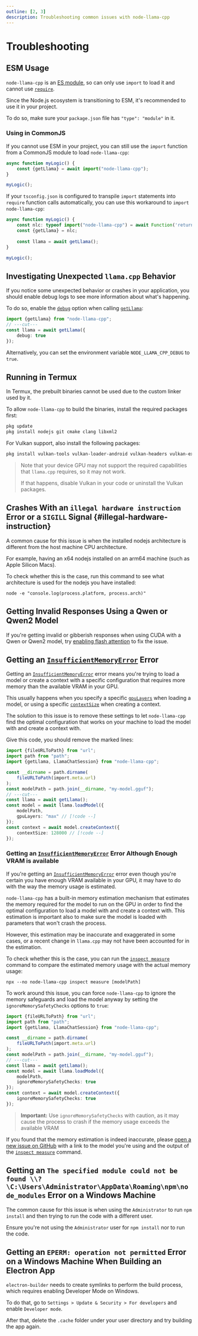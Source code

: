 ```yaml
---
outline: [2, 3]
description: Troubleshooting common issues with node-llama-cpp
---
```

# Troubleshooting
## ESM Usage
`node-llama-cpp` is an [ES module](https://nodejs.org/api/esm.html#modules-ecmascript-modules), so can only use `import` to load it and cannot use [`require`](https://nodejs.org/docs/latest-v18.x/api/esm.html#require:~:text=Using%20require%20to%20load%20an%20ES%20module%20is%20not%20supported%20because%20ES%20modules%20have%20asynchronous%20execution.%20Instead%2C%20use%20import()%20to%20load%20an%20ES%20module%20from%20a%20CommonJS%20module.).

Since the Node.js ecosystem is transitioning to ESM, it's recommended to use it in your project.

To do so, make sure your `package.json` file has `"type": "module"` in it.

### Using in CommonJS
If you cannot use ESM in your project, you can still use the `import` function from a CommonJS module to load `node-llama-cpp`:
```typescript
async function myLogic() {
    const {getLlama} = await import("node-llama-cpp");
}

myLogic();
```

If your `tsconfig.json` is configured to transpile `import` statements into `require` function calls automatically,
you can use this workaround to `import` `node-llama-cpp`:
```typescript
async function myLogic() {
    const nlc: typeof import("node-llama-cpp") = await Function('return import("node-llama-cpp")')();
    const {getLlama} = nlc;
    
    const llama = await getLlama();
}

myLogic();
```


## Investigating Unexpected `llama.cpp` Behavior
If you notice some unexpected behavior or crashes in your application, you should enable debug logs to see more information about what's happening.

To do so, enable the [`debug`](../api/type-aliases/LlamaOptions.md#debug) option when calling [`getLlama`](../api/functions/getLlama.md):
```typescript
import {getLlama} from "node-llama-cpp";
// ---cut---
const llama = await getLlama({
    debug: true
});
```

Alternatively, you can set the environment variable `NODE_LLAMA_CPP_DEBUG` to `true`.


## Running in Termux
In Termux, the prebuilt binaries cannot be used due to the custom linker used by it.

To allow `node-llama-cpp` to build the binaries, install the required packages first:
```bash
pkg update
pkg install nodejs git cmake clang libxml2
```

For Vulkan support, also install the following packages:
```bash
pkg install vulkan-tools vulkan-loader-android vulkan-headers vulkan-extension-layer
```
> Note that your device GPU may not support the required capabilities that `llama.cpp` requires, so it may not work.
> 
> If that happens, disable Vulkan in your code or uninstall the Vulkan packages.


## Crashes With an `illegal hardware instruction` Error or a `SIGILL` Signal {#illegal-hardware-instruction}
A common cause for this issue is when the installed nodejs architecture is different from the host machine CPU architecture.

For example, having an x64 nodejs installed on an arm64 machine (such as Apple Silicon Macs).

To check whether this is the case, run this command to see what architecture is used for the nodejs you have installed:
```shell
node -e "console.log(process.platform, process.arch)"
```

## Getting Invalid Responses Using a Qwen or Qwen2 Model
If you're getting invalid or gibberish responses when using CUDA with a Qwen or Qwen2 model,
try [enabling flash attention](../guide/tips-and-tricks#flash-attention) to fix the issue.

## Getting an [`InsufficientMemoryError`](../api/classes/InsufficientMemoryError.md) Error
Getting an [`InsufficientMemoryError`](../api/classes/InsufficientMemoryError.md) error means you're trying to load a model
or create a context with a specific configuration that requires more memory than the available VRAM in your GPU.

This usually happens when you specify a specific [`gpuLayers`](../api/type-aliases/LlamaModelOptions.md#gpulayers) when loading a model,
or using a specific [`contextSize`](../api/type-aliases/LlamaContextOptions.md#contextsize) when creating a context.

The solution to this issue is to remove these settings to let `node-llama-cpp` find the optimal configuration that works on your machine
to load the model with and create a context with.

Give this code, you should remove the marked lines:
```typescript
import {fileURLToPath} from "url";
import path from "path";
import {getLlama, LlamaChatSession} from "node-llama-cpp";

const __dirname = path.dirname(
    fileURLToPath(import.meta.url)
);
const modelPath = path.join(__dirname, "my-model.gguf");
// ---cut---
const llama = await getLlama();
const model = await llama.loadModel({
    modelPath,
    gpuLayers: "max" // [!code --]
});
const context = await model.createContext({
    contextSize: 128000 // [!code --]
});
```

### Getting an [`InsufficientMemoryError`](../api/classes/InsufficientMemoryError.md) Error Although Enough VRAM is available
If you're getting an [`InsufficientMemoryError`](../api/classes/InsufficientMemoryError.md) error even though you're certain you have enough VRAM available in your GPU,
it may have to do with the way the memory usage is estimated.

`node-llama-cpp` has a built-in memory estimation mechanism that estimates the memory required for the model to run on the GPU in order to find the optimal configuration to load a model with and create a context with.
This estimation is important also to make sure the model is loaded with parameters that won't crash the process.

However, this estimation may be inaccurate and exaggerated in some cases,
or a recent change in `llama.cpp` may not have been accounted for in the estimation.

To check whether this is the case, you can run the [`inspect measure`](../cli/inspect/measure.md) command to compare the estimated memory usage with the actual memory usage:
```shell
npx --no node-llama-cpp inspect measure [modelPath]
```

To work around this issue, you can force `node-llama-cpp` to ignore the memory safeguards and load the model anyway by setting the `ignoreMemorySafetyChecks` options to `true`:
```typescript
import {fileURLToPath} from "url";
import path from "path";
import {getLlama, LlamaChatSession} from "node-llama-cpp";

const __dirname = path.dirname(
    fileURLToPath(import.meta.url)
);
const modelPath = path.join(__dirname, "my-model.gguf");
// ---cut---
const llama = await getLlama();
const model = await llama.loadModel({
    modelPath,
    ignoreMemorySafetyChecks: true
});
const context = await model.createContext({
    ignoreMemorySafetyChecks: true
});
```

> **Important:** Use `ignoreMemorySafetyChecks` with caution, as it may cause the process to crash if the memory usage exceeds the available VRAM

If you found that the memory estimation is indeed inaccurate,
please [open a new issue on GitHub](https://github.com/withcatai/node-llama-cpp/issues/new/choose) with a link to the model you're using and the output of the [`inspect measure`](../cli/inspect/measure.md) command.

## Getting an `The specified module could not be found \\?\C:\Users\Administrator\AppData\Roaming\npm\node_modules` Error on a Windows Machine
The common cause for this issue is when using the `Administrator` to run `npm install` and then trying to run the code with a different user.

Ensure you're not using the `Administrator` user for `npm install` nor to run the code.

## Getting an `EPERM: operation not permitted` Error on a Windows Machine When Building an Electron App
`electron-builder` needs to create symlinks to perform the build process, which requires enabling Developer Mode on Windows.

To do that, go to `Settings > Update & Security > For developers` and enable `Developer mode`.

After that, delete the `.cache` folder under your user directory and try building the app again.
